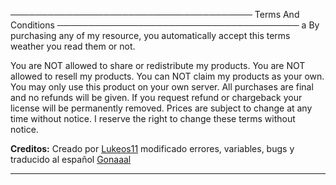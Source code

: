 ───────────────────────────────────────
Terms And Conditions
───────────────────────────────────────
a​
By purchasing any of my resource, you automatically accept this terms weather you read them or not.

You are NOT allowed to share or redistribute my products.
You are NOT allowed to resell my products.
You can NOT claim my products as your own.
You may only use this product on your own server.
All purchases are final and no refunds will be given.
If you request refund or chargeback your license will be permanently removed.
Prices are subject to change at any time without notice.
I reserve the right to change these terms without notice.

**Creditos:**
Creado por <a href="https://github.com/Lukeos11">Lukeos11</a> modificado errores, variables, bugs y traducido al español <a href="https://github.com/gonaaal">Gonaaal</a>
***
